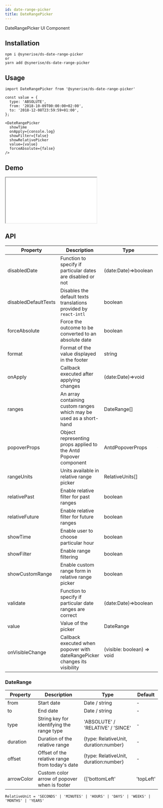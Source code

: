 ```yaml
---
id: date-range-picker
title: DateRangePicker
---
```


DateRangePicker UI Component

## Installation

```
npm i @synerise/ds-date-range-picker
or
yarn add @synerise/ds-date-range-picker
```

## Usage

```
import DateRangePicker from '@synerise/ds-date-range-picker'

const value = {
  type: 'ABSOLUTE',
  from: '2018-10-09T00:00:00+02:00',
  to: '2018-12-08T23:59:59+01:00',
};

<DateRangePicker
  showTime
  onApply={console.log}
  showFilter={false}
  showRelativePicker
  value={value}
  forceAbsolute={false}
/>

```

## Demo

<iframe src="/storybook-static/iframe.html?id=components-date-range-picker--default"></iframe>

## API

| Property             | Description                                                                | Type                       | Default                                                       |
| -------------------- | -------------------------------------------------------------------        | --------------------       | ------------------------------------------------------------- |
| disabledDate         | Function to specify if particular dates are disabled or not                | (date:Date)=>boolean       | -                                                             |
| disabledDefaultTexts | Disables the default texts translations provided by `react-intl`           | boolean                    | `false`                                                       |
| forceAbsolute        | Force the outcome to be converted to an absolute date                      | boolean                    | `false`                                                       |
| format               | Format of the value displayed in the footer                                | string                     | "MMM D, YYYY"                                                 |
| onApply              | Callback executed after applying changes                                   | (date:Date)=>void          | -                                                             |
| ranges               | An array containing custom ranges which may be used as a short-hand        | DateRange[]                | []                                                            |
| popoverProps         | Object representing props applied to the Antd Popover component            | AntdPopoverProps           | {}                                                            |
| rangeUnits           | Units available in relative range picker                                   | RelativeUnits[]            | ['SECONDS','MINUTES','HOURS','DAYS','WEEKS','MONTHS','YEARS'] |
| relativePast         | Enable relative filter for past ranges                                     | boolean                    | `false`                                                       |
| relativeFuture       | Enable relative filter for future ranges                                   | boolean                    | `false`                                                       |
| showTime             | Enable user to choose particular hour                                      | boolean                    | `false`                                                       |
| showFilter           | Enable range filtering                                                     | boolean                    | `false`                                                       |
| showCustomRange      | Enable custom range form in relative range picker                          | boolean                    | `true`                                                        |
| validate             | Function to specify if particular date ranges are correct                  | (date:Date)=>boolean       | -                                                             |
| value                | Value of the picker                                                        | DateRange                  | new Date()                                                    |
| onVisibleChange      | Callback executed when popover with dateRangePicker changes its visibility | (visible: boolean) => void | -                                                             |

 
### DateRange

| Property   | Description                                    | Type                                                                                                           | Default |
| -----------| ---------------------------------------------- | -------------------------------------------------------------------------------------------------------------- | ------- |
| from       | Start date                                     | Date / string                                                                                                  | -       |
| to         | End date                                       | Date / string                                                                                                  | -       |
| type       | String key for identifying the range type      | 'ABSOLUTE' / 'RELATIVE' / 'SINCE'                                                                              | -       |
| duration   | Duration of the relative range                 | {type: RelativeUnit, duration:number}                                                                          | -       |
| offset     | Offset of the relative range from today's date | {type: RelativeUnit, duration:number}                                                                          | -       |
| arrowColor | Custom color arrow of popover when is footer   | {['bottomLeft' | 'topLeft' | 'anyOtherPlacement']: 'white' | 'grey' | anyPaletteColorToken}                    | -       |


`RelativeUnit = 'SECONDS' | 'MINUTES' | 'HOURS' | 'DAYS' | 'WEEKS' | 'MONTHS' | 'YEARS'`
